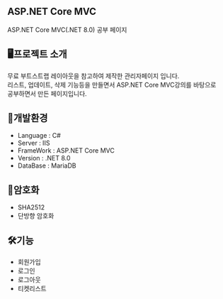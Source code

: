 ## ASP.NET Core MVC 
ASP.NET Core MVC(.NET 8.0) 공부 페이지

<h2>🖥프로젝트 소개</h2>
무료 부트스트랩 레이아웃을 참고하여 제작한 관리자페이지 입니다.<br>
리스트, 업데이트, 삭제 기능등을 만들면서 ASP.NET Core MVC강의를 바탕으로 <br>
공부하면서 만든 페이지입니다.

<h2>💾개발환경</h2>
<ul>
  <li>Language : C# </li>
  <li>Server : IIS </li>
  <li>FrameWork : ASP.NET Core MVC </li>
  <li>Version : .NET 8.0 </li>
  <li>DataBase : MariaDB</li>
</ul>

<h2>🔐암호화</h2>
<ul>
  <li>SHA2512</li>
  <li>단방향 암호화</li>
</ul>

<h2>🛠기능</h2>
<ul>
  <li>회원가입</li>
  <li>로그인</li>
  <li>로그아웃</li>
  <li>티켓리스트</li>
</ul>
